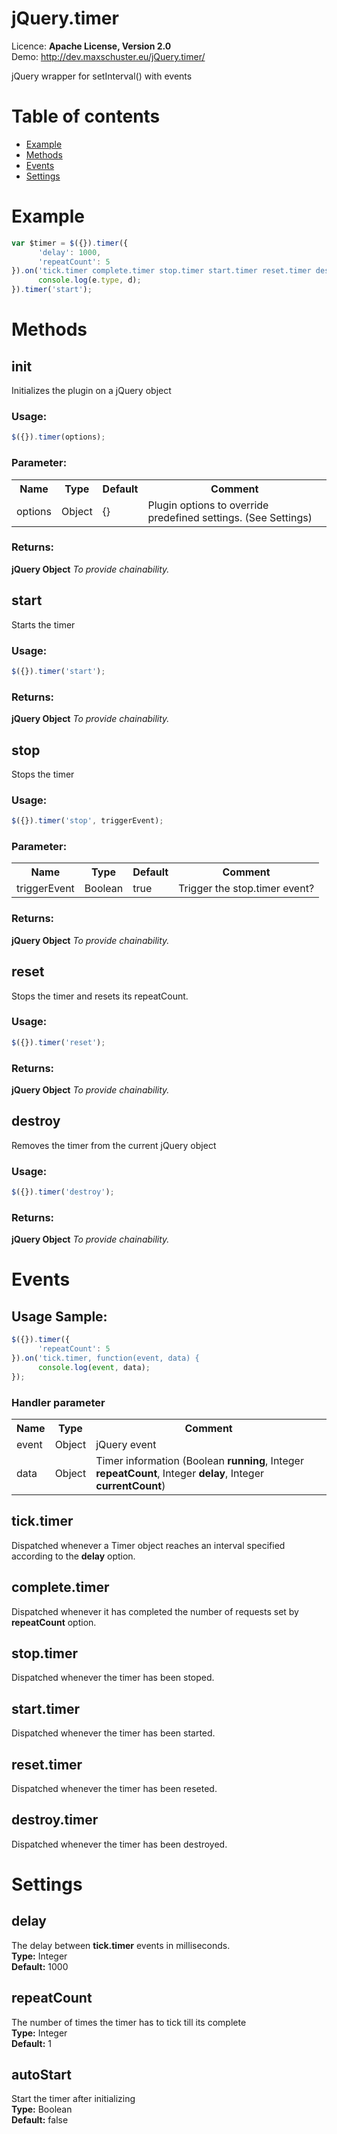 # jQuery.timer
Licence: <b>Apache License, Version 2.0</b><br />
Demo: http://dev.maxschuster.eu/jQuery.timer/

jQuery wrapper for setInterval() with events

# Table of contents
* <a href="#example">Example</a>
* <a href="#methods">Methods</a>
* <a href="#events">Events</a>
* <a href="#settings">Settings</a>

# Example
```JavaScript
var $timer = $({}).timer({
      'delay': 1000,
      'repeatCount': 5
}).on('tick.timer complete.timer stop.timer start.timer reset.timer destroy.timer', function(e, d) {
      console.log(e.type, d);
}).timer('start');
```

# Methods

## init
Initializes the plugin on a jQuery object

### Usage:
```JavaScript
$({}).timer(options);
```

### Parameter:
<table>
<tr>
<th>Name</th>
<th>Type</th>
<th>Default</th>
<th>Comment</th>
</tr>
<tr>
<td>options</td>
<td>Object</td>
<td>{}</td>
<td>Plugin options to override predefined settings. (See Settings)</td>
</tr>
</table>

### Returns:
<b>jQuery Object</b> <i>To provide chainability.</i>

## start
Starts the timer

### Usage:
```JavaScript
$({}).timer('start');
```

### Returns:
<b>jQuery Object</b> <i>To provide chainability.</i>

## stop
Stops the timer

### Usage:
```JavaScript
$({}).timer('stop', triggerEvent);
```

### Parameter:
<table>
<tr>
<th>Name</th>
<th>Type</th>
<th>Default</th>
<th>Comment</th>
</tr>
<tr>
<td>triggerEvent</td>
<td>Boolean</td>
<td>true</td>
<td>Trigger the stop.timer event?</td>
</tr>
</table>

### Returns:
<b>jQuery Object</b> <i>To provide chainability.</i>

## reset
Stops the timer and resets its repeatCount. 

### Usage:
```JavaScript
$({}).timer('reset');
```

### Returns:
<b>jQuery Object</b> <i>To provide chainability.</i>

## destroy
Removes the timer from the current jQuery object

### Usage:
```JavaScript
$({}).timer('destroy');
```

### Returns:
<b>jQuery Object</b> <i>To provide chainability.</i>

# Events

## Usage Sample:
```JavaScript
$({}).timer({
      'repeatCount': 5
}).on('tick.timer, function(event, data) {
      console.log(event, data);
});
```

### Handler parameter
<table>
<tr>
<th>
Name
</th>
<th>
Type
</th>
<th>
Comment
</th>
</tr>
<tr>
<td>
event
</td>
<td>
Object
</td>
<td>
jQuery event
</td>
</tr>
<tr>
<td>
data
</td>
<td>
Object
</td>
<td>
Timer information (Boolean <b>running</b>, Integer <b>repeatCount</b>, Integer <b>delay</b>, Integer <b>currentCount</b>)
</td>
</tr>
</table>

## tick.timer
Dispatched whenever a Timer object reaches an interval specified according to the <b>delay</b> option.

## complete.timer
Dispatched whenever it has completed the number of requests set by <b>repeatCount</b> option.

## stop.timer 
Dispatched whenever the timer has been stoped.

## start.timer
Dispatched whenever the timer has been started.

## reset.timer
Dispatched whenever the timer has been reseted.

## destroy.timer
Dispatched whenever the timer has been destroyed.

# Settings

## delay
The delay between <b>tick.timer</b> events in milliseconds. <br />
<b>Type:</b> Integer<br/>
<b>Default:</b> 1000

## repeatCount
The number of times the timer has to tick till its complete<br />
<b>Type:</b> Integer<br />
<b>Default:</b> 1

## autoStart
Start the timer after initializing<br />
<b>Type:</b> Boolean<br />
<b>Default:</b> false